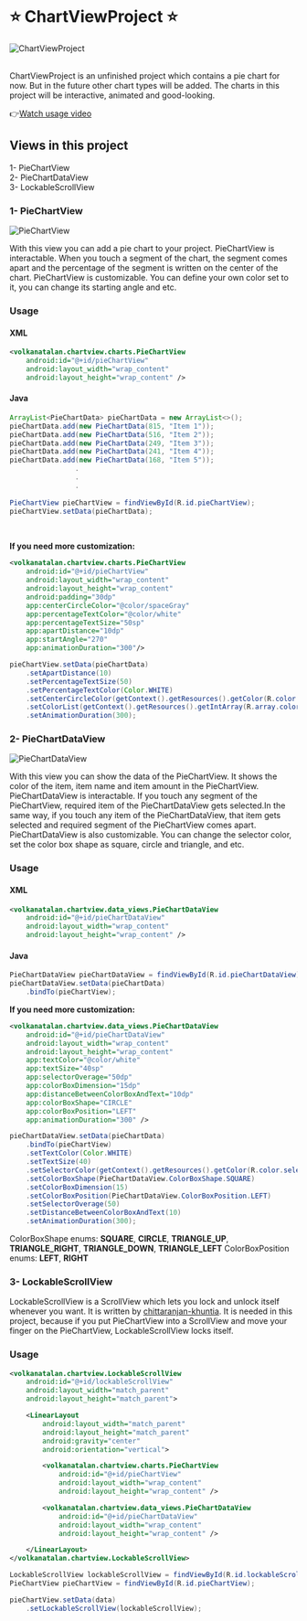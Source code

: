 # :star: ChartViewProject :star:
![ChartViewProject](https://github.com/thehorsebuyer/ChartViewProject/blob/master/images/ChartViewProjectSS.png)

<br>
ChartViewProject is an unfinished project which contains a pie chart for now. But in the future other chart types will be added. The charts in this project will be interactive, animated and good-looking. <br>

:point_right:[Watch usage video](https://youtu.be/-3yu9N0Ysa8)

## Views in this project
1- PieChartView<br>
2- PieChartDataView<br>
3- LockableScrollView

### 1- PieChartView

![PieChartView](https://github.com/thehorsebuyer/ChartViewProject/blob/master/images/PieChartView.jpg)

With this view you can add a pie chart to your project. PieChartView is interactable. When you touch a segment of the chart, the segment comes apart and the percentage of the segment is written on the center of the chart. PieChartView is customizable. You can define your own color set to it, you can change its starting angle and etc.

### Usage
#### XML
```XML
<volkanatalan.chartview.charts.PieChartView
    android:id="@+id/pieChartView"
    android:layout_width="wrap_content"
    android:layout_height="wrap_content" />
```

#### Java
```Java
ArrayList<PieChartData> pieChartData = new ArrayList<>();
pieChartData.add(new PieChartData(815, "Item 1"));
pieChartData.add(new PieChartData(516, "Item 2"));
pieChartData.add(new PieChartData(249, "Item 3"));
pieChartData.add(new PieChartData(241, "Item 4"));
pieChartData.add(new PieChartData(168, "Item 5"));
                .
                .
                .
    
PieChartView pieChartView = findViewById(R.id.pieChartView);
pieChartView.setData(pieChartData);
```
<br>

**If you need more customization:**

```XML
<volkanatalan.chartview.charts.PieChartView
    android:id="@+id/pieChartView"
    android:layout_width="wrap_content"
    android:layout_height="wrap_content"
    android:padding="30dp"
    app:centerCircleColor="@color/spaceGray"
    app:percentageTextColor="@color/white"
    app:percentageTextSize="50sp"
    app:apartDistance="10dp"
    app:startAngle="270"
    app:animationDuration="300"/>
```

```Java
pieChartView.setData(pieChartData)
    .setApartDistance(10)
    .setPercentageTextSize(50)
    .setPercentageTextColor(Color.WHITE)
    .setCenterCircleColor(getContext().getResources().getColor(R.color.spaceGray))
    .setColorList(getContext().getResources().getIntArray(R.array.color_list))
    .setAnimationDuration(300);
```

### 2- PieChartDataView

![PieChartDataView](https://github.com/thehorsebuyer/ChartViewProject/blob/master/images/PieChartDataView.jpg)

With this view you can show the data of the PieChartView. It shows the color of the item, item name and item amount in the PieChartView. PieChartDataView is interactable. If you touch any segment of the PieChartView, required item of the PieChartDataView gets selected.In the same way, if you touch any item of the PieChartDataView, that item gets selected and required segment of the PieChartView comes apart. PieChartDataView is also customizable. You can change the selector color, set the color box shape as square, circle and triangle, and etc.

### Usage
#### XML
```XML
<volkanatalan.chartview.data_views.PieChartDataView
    android:id="@+id/pieChartDataView"
    android:layout_width="wrap_content"
    android:layout_height="wrap_content" />
```

#### Java
```Java
PieChartDataView pieChartDataView = findViewById(R.id.pieChartDataView);
pieChartDataView.setData(pieChartData)
    .bindTo(pieChartView);
```

**If you need more customization:**

```XML
<volkanatalan.chartview.data_views.PieChartDataView
    android:id="@+id/pieChartDataView"
    android:layout_width="wrap_content"
    android:layout_height="wrap_content"
    app:textColor="@color/white"
    app:textSize="40sp"
    app:selectorOverage="50dp"
    app:colorBoxDimension="15dp"
    app:distanceBetweenColorBoxAndText="10dp"
    app:colorBoxShape="CIRCLE"
    app:colorBoxPosition="LEFT"
    app:animationDuration="300" />
```

```Java
pieChartDataView.setData(pieChartData)
    .bindTo(pieChartView)
    .setTextColor(Color.WHITE)
    .setTextSize(40)
    .setSelectorColor(getContext().getResources().getColor(R.color.selector_color))
    .setColorBoxShape(PieChartDataView.ColorBoxShape.SQUARE)
    .setColorBoxDimension(15)
    .setColorBoxPosition(PieChartDataView.ColorBoxPosition.LEFT)
    .setSelectorOverage(50)
    .setDistanceBetweenColorBoxAndText(10)
    .setAnimationDuration(300);
```
ColorBoxShape enums: **SQUARE**, **CIRCLE**, **TRIANGLE_UP**, **TRIANGLE_RIGHT**, **TRIANGLE_DOWN**, **TRIANGLE_LEFT**
ColorBoxPosition enums: **LEFT**, **RIGHT**

### 3- LockableScrollView
LockableScrollView is a ScrollView which lets you lock and unlock itself whenever you want. It is written by [chittaranjan-khuntia](https://gist.github.com/chittaranjan-khuntia/42d5429ac37b7aea3cb22fb51c8729b4). It is needed in this project, because if you put PieChartView into a ScrollView and move your finger on the PieChartView, LockableScrollView locks itself.

### Usage
```XML
<volkanatalan.chartview.LockableScrollView
    android:id="@+id/lockableScrollView"
    android:layout_width="match_parent"
    android:layout_height="match_parent">

    <LinearLayout
        android:layout_width="match_parent"
        android:layout_height="match_parent"
        android:gravity="center"
        android:orientation="vertical">

        <volkanatalan.chartview.charts.PieChartView
            android:id="@+id/pieChartView"
            android:layout_width="wrap_content"
            android:layout_height="wrap_content" />

        <volkanatalan.chartview.data_views.PieChartDataView
            android:id="@+id/pieChartDataView"
            android:layout_width="wrap_content"
            android:layout_height="wrap_content" />

    </LinearLayout>
</volkanatalan.chartview.LockableScrollView>
```

```Java
LockableScrollView lockableScrollView = findViewById(R.id.lockableScrollView);
PieChartView pieChartView = findViewById(R.id.pieChartView);

pieChartView.setData(data)
    .setLockableScrollView(lockableScrollView);
```

